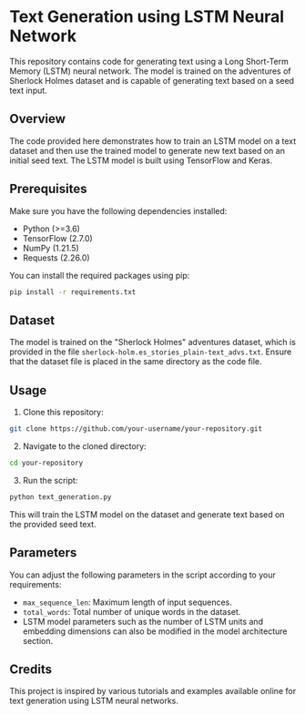 
# Text Generation using LSTM Neural Network

This repository contains code for generating text using a Long Short-Term Memory (LSTM) neural network. The model is trained on the adventures of Sherlock Holmes dataset and is capable of generating text based on a seed text input.

## Overview

The code provided here demonstrates how to train an LSTM model on a text dataset and then use the trained model to generate new text based on an initial seed text. The LSTM model is built using TensorFlow and Keras.

## Prerequisites

Make sure you have the following dependencies installed:

- Python (>=3.6)
- TensorFlow (2.7.0)
- NumPy (1.21.5)
- Requests (2.26.0)

You can install the required packages using pip:

```bash
pip install -r requirements.txt
```

## Dataset

The model is trained on the "Sherlock Holmes" adventures dataset, which is provided in the file `sherlock-holm.es_stories_plain-text_advs.txt`. Ensure that the dataset file is placed in the same directory as the code file.

## Usage

1. Clone this repository:

```bash
git clone https://github.com/your-username/your-repository.git
```

2. Navigate to the cloned directory:

```bash
cd your-repository
```

3. Run the script:

```bash
python text_generation.py
```

This will train the LSTM model on the dataset and generate text based on the provided seed text.

## Parameters

You can adjust the following parameters in the script according to your requirements:

- `max_sequence_len`: Maximum length of input sequences.
- `total_words`: Total number of unique words in the dataset.
- LSTM model parameters such as the number of LSTM units and embedding dimensions can also be modified in the model architecture section.

## Credits

This project is inspired by various tutorials and examples available online for text generation using LSTM neural networks.

